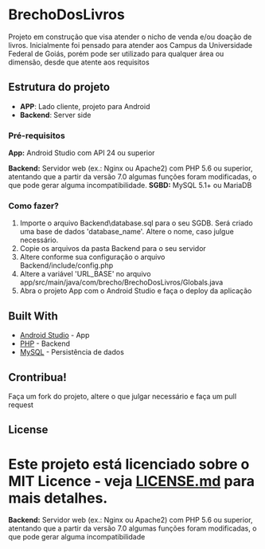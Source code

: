 # BrechoDosLivros

Projeto em construção que visa atender o nicho de venda e/ou doação de livros. 
Inicialmente foi pensado para atender aos Campus da Universidade Federal de Goiás, porém pode ser utilizado para qualquer área ou dimensão, desde que atente aos requisitos

## Estrutura do projeto
 - **APP**: Lado cliente, projeto para Android
 - **Backend**: Server side


### Pré-requisitos

**App:** Android Studio com API 24 ou superior

**Backend:** Servidor web (ex.: Nginx ou Apache2) com PHP 5.6 ou superior, atentando que a partir da versão 7.0 algumas funções foram modificadas, o que pode gerar alguma incompatibilidade. 
**SGBD:** MySQL 5.1+ ou MariaDB


### Como fazer?

1. Importe o arquivo Backend\database.sql para o seu SGDB. Será criado uma base de dados 'database_name'. Altere o nome, caso julgue necessário. 
2. Copie os arquivos da pasta Backend para o seu servidor
3. Altere conforme sua configuração o arquivo Backend/include/config.php
4. Altere a variável 'URL_BASE' no arquivo app/src/main/java/com/brecho/BrechoDosLivros/Globals.java
5. Abra o projeto App com o Android Studio e faça o deploy da aplicação


## Built With

* [Android Studio](https://developer.android.com/studio/index.html?hl=pt-br) - App
* [PHP](https://php.net/) - Backend
* [MySQL](https://www.mysql.com/) - Persistência de dados

## Crontribua!

Faça um fork do projeto, altere o que julgar necessário e faça um pull request


## License

Este projeto está licenciado sobre o MIT Licence - veja [LICENSE.md](LICENSE.md) para mais detalhes.
=======
**Backend:** Servidor web (ex.: Nginx ou Apache2) com PHP 5.6 ou superior, atentando que a partir da versão 7.0 algumas funções foram modificadas, o que pode gerar alguma incompatibilidade

